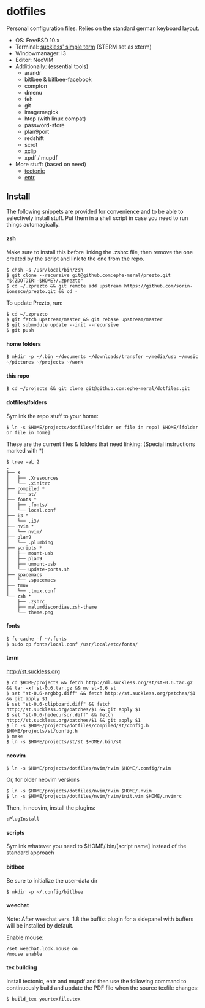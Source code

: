 # dotfiles

Personal configuration files.
Relies on the standard german keyboard layout.

- OS: FreeBSD 10.x
- Terminal: [suckless' simple term](http://st.suckless.org) ($TERM set as xterm)
- Windowmanager: i3
- Editor: NeoVIM
- Additionally: (essential tools)
  - arandr
  - bitlbee & bitlbee-facebook
  - compton
  - dmenu
  - feh
  - git
  - imagemagick
  - htop (with linux compat)
  - password-store
  - plan9port
  - redshift
  - scrot
  - xclip
  - xpdf / mupdf
- More stuff: (based on need)
  - [tectonic](https://tectonic-typesetting.github.io/en-US/)
  - [entr](http://entrproject.org/)

## Install

The following snippets are provided for convenience and to be able to selectively install stuff. Put them in a shell script in case you need to run things automagically.

#### zsh

Make sure to install this before linking the .zshrc file, then remove the one created
by the script and link to the one from the repo.

```
$ chsh -s /usr/local/bin/zsh
$ git clone --recursive git@github.com:ephe-meral/prezto.git "${ZDOTDIR:-$HOME}/.zprezto"
$ cd ~/.zprezto && git remote add upstream https://github.com/sorin-ionescu/prezto.git && cd -
```

To update Prezto, run:

```
$ cd ~/.zprezto
$ git fetch upstream/master && git rebase upstream/master
$ git submodule update --init --recursive
$ git push
```

#### home folders

```
$ mkdir -p ~/.bin ~/documents ~/downloads/transfer ~/media/usb ~/music ~/pictures ~/projects ~/work
```

#### this repo

```
$ cd ~/projects && git clone git@github.com:ephe-meral/dotfiles.git
```

#### dotfiles/folders

Symlink the repo stuff to your home:

```
$ ln -s $HOME/projects/dotfiles/[folder or file in repo] $HOME/[folder or file in home]
```

These are the current files & folders that need linking: (Special instructions marked with \*)

```
$ tree -aL 2
.
├── X
│   ├── .Xresources
│   └── .xinitrc
├── compiled *
│   └── st/
├── fonts *
│   ├── .fonts/
│   └── local.conf
├── i3 *
│   └── .i3/
├── nvim *
│   └── nvim/
├── plan9
│   └── .plumbing
├── scripts *
│   ├── mount-usb
│   ├── plan9
│   ├── umount-usb
│   └── update-ports.sh
├── spacemacs
│   └── .spacemacs
├── tmux
│   └── .tmux.conf
└── zsh *
    ├── .zshrc
    ├── malumdiscordiae.zsh-theme
    └── theme.png
```

#### fonts

```
$ fc-cache -f ~/.fonts
$ sudo cp fonts/local.conf /usr/local/etc/fonts/
```

#### term

http://st.suckless.org

````
$ cd $HOME/projects && fetch http://dl.suckless.org/st/st-0.6.tar.gz && tar -xf st-0.6.tar.gz && mv st-0.6 st
$ set "st-0.6-argbbg.diff" && fetch http://st.suckless.org/patches/$1 && git apply $1
$ set "st-0.6-clipboard.diff" && fetch http://st.suckless.org/patches/$1 && git apply $1
$ set "st-0.6-hidecursor.diff" && fetch http://st.suckless.org/patches/$1 && git apply $1
$ ln -s $HOME/projects/dotfiles/compiled/st/config.h $HOME/projects/st/config.h
$ make
$ ln -s $HOME/projects/st/st $HOME/.bin/st
````

#### neovim

```
$ ln -s $HOME/projects/dotfiles/nvim/nvim $HOME/.config/nvim
```

Or, for older neovim versions

```
$ ln -s $HOME/projects/dotfiles/nvim/nvim $HOME/.nvim
$ ln -s $HOME/projects/dotfiles/nvim/nvim/init.vim $HOME/.nvimrc
```

Then, in neovim, install the plugins:

```
:PlugInstall
```

#### scripts

Symlink whatever you need to $HOME/.bin/[script name] instead of the standard approach

#### bitlbee

Be sure to initialize the user-data dir

```
$ mkdir -p ~/.config/bitlbee
```

#### weechat

Note: After weechat vers. 1.8 the buflist plugin for a sidepanel with buffers will be installed by default.

Enable mouse:

```
/set weechat.look.mouse on
/mouse enable
```

#### tex building

Install tectonic, entr and mupdf and then use the following command to continuously build and update the PDF file when the source texfile changes:

```
$ build_tex yourtexfile.tex
```
